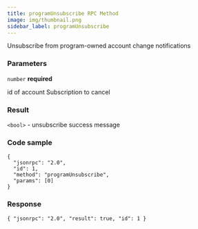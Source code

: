 ```yaml
---
title: programUnsubscribe RPC Method
image: img/thumbnail.png
sidebar_label: programUnsubscribe
---
```

Unsubscribe from program-owned account change notifications

### Parameters

`number` **required**

id of account Subscription to cancel

### Result

`<bool>` - unsubscribe success message

### Code sample

```
{
  "jsonrpc": "2.0",
  "id": 1,
  "method": "programUnsubscribe",
  "params": [0]
}
```


### Response

```
{ "jsonrpc": "2.0", "result": true, "id": 1 }
```
